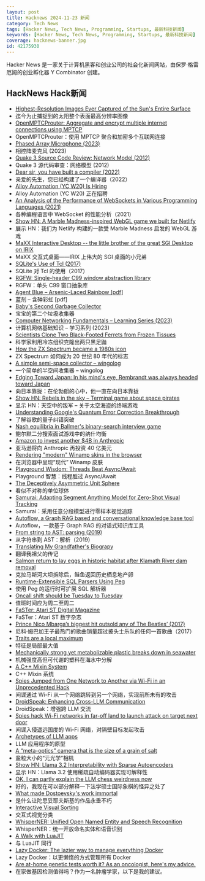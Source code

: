 ```yaml
---
layout: post
title: Hacknews 2024-11-23 新闻
category: Tech News
tags: [Hacker News, Tech News, Programming, Startups, 最新科技新闻]
keywords: [Hacker News, Tech News, Programming, Startups, 最新科技新闻]
coverage: hacknews-banner.jpg
id: 42175930
---
```


Hacker News 是一家关于计算机黑客和创业公司的社会化新闻网站，由保罗·格雷厄姆的创业孵化器 Y Combinator 创建。

## HackNews Hack新闻

- [Highest-Resolution Images Ever Captured of the Sun's Entire Surface](https://www.smithsonianmag.com/smart-news/check-out-the-highest-resolution-images-ever-captured-of-the-suns-entire-surface-180985518/)
- 迄今为止捕捉到的太阳整个表面最高分辨率图像
- [OpenMPTCProuter: Aggregate and encrypt multiple internet connections using MPTCP](https://www.openmptcprouter.com/)
- OpenMPTCProuter：使用 MPTCP 聚合和加密多个互联网连接
- [Phased Array Microphone (2023)](https://benwang.dev/2023/02/26/Phased-Array-Microphone.html)
- 相控阵麦克风 (2023)
- [Quake 3 Source Code Review: Network Model (2012)](https://fabiensanglard.net/quake3/network.php)
- Quake 3 源代码审查：网络模型 (2012)
- [Dear sir, you have built a compiler (2022)](https://rachit.pl/post/you-have-built-a-compiler/)
- 亲爱的先生，您已经构建了一个编译器（2022）
- [Alloy Automation (YC W20) Is Hiring](https://www.ycombinator.com/companies/alloy-automation/jobs/RGzvGvb-software-engineering-manager)
- Alloy Automation (YC W20) 正在招聘
- [An Analysis of the Performance of WebSockets in Various Programming Languages (2021)](https://www.researchgate.net/publication/348993267_An_Analysis_of_the_Performance_of_Websockets_in_Various_Programming_Languages_and_Libraries)
- 各种编程语言中 WebSocket 的性能分析（2021）
- [Show HN: A Marble Madness-inspired WebGL game we built for Netlify](https://5-million-devs.netlify.com/)
- 展示 HN：我们为 Netlify 构建的一款受 Marble Madness 启发的 WebGL 游戏
- [MaXX Interactive Desktop -- the little brother of the great SGI Desktop on IRIX](https://docs.maxxinteractive.com/)
- MaXX 交互式桌面——IRIX 上伟大的 SGI 桌面的小兄弟
- [SQLite's Use of Tcl (2017)](https://www.tcl.tk/community/tcl2017/assets/talk93/Paper.html)
- SQLite 对 Tcl 的使用（2017）
- [RGFW: Single-header C99 window abstraction library](https://github.com/ColleagueRiley/RGFW)
- RGFW：单头 C99 窗口抽象库
- [Agent Blue – Arsenic-Laced Rainbow [pdf]](https://11thrru.org/pdf/AgentBlue.pdf)
- 蓝剂 – 含砷彩虹 [pdf]
- [Baby's Second Garbage Collector](https://jennyjams.net/blog/copygc/)
- 宝宝的第二个垃圾收集器
- [Computer Networking Fundamentals – Learning Series (2023)](https://iximiuz.com/en/series/computer-networking-fundamentals/)
- 计算机网络基础知识 – 学习系列 (2023)
- [Scientists Clone Two Black-Footed Ferrets from Frozen Tissues](https://www.smithsonianmag.com/smart-news/scientists-clone-two-black-footed-ferrets-from-frozen-tissues-in-conservation-effort-180984203/)
- 科学家利用冷冻组织克隆出两只黑足鼬
- [How the ZX Spectrum became a 1980s icon](https://www.bbc.com/news/articles/cpvzp80jv07o)
- ZX Spectrum 如何成为 20 世纪 80 年代的标志
- [A simple semi-space collector – wingolog](https://wingolog.org/archives/2022/12/10/a-simple-semi-space-collector)
- 一个简单的半空间收集器 – wingolog
- [Edging Toward Japan: In his mind's eye, Rembrandt was always headed toward Japan](https://mainichi.jp/english/articles/20240601/p2a/00m/0et/012000c)
- 向日本靠拢：在伦勃朗的心中，他一直在向日本靠拢
- [Show HN: Rebels in the sky – Terminal game about space pirates](https://github.com/ricott1/rebels-in-the-sky)
- 显示 HN：天空中的叛军 – 关于太空海盗的终端游戏
- [Understanding Google's Quantum Error Correction Breakthrough](https://www.quantum-machines.co/blog/understanding-googles-quantum-error-correction-breakthrough/)
- 了解谷歌的量子纠错突破
- [Nash equilibria in Ballmer's binary-search interview game](https://quuxplusone.github.io/blog/2024/09/04/the-game-is-flawed/)
- 鲍尔默二分搜索面试游戏中的纳什均衡
- [Amazon to invest another $4B in Anthropic](https://www.cnbc.com/2024/11/22/amazon-to-invest-another-4-billion-in-anthropic-openais-biggest-rival.html)
- 亚马逊将向 Anthropic 再投资 40 亿美元
- [Rendering "modern" Winamp skins in the browser](https://jordaneldredge.com/notes/webamp-modern/)
- 在浏览器中呈现“现代” Winamp 皮肤
- [Playground Wisdom: Threads Beat Async/Await](https://lucumr.pocoo.org/2024/11/18/threads-beat-async-await/)
- Playground 智慧：线程胜过 Async/Await
- [The Deceptively Asymmetric Unit Sphere](https://www.tangramvision.com/blog/the-deceptively-asymmetric-unit-sphere)
- 看似不对称的单位球体
- [Samurai: Adapting Segment Anything Model for Zero-Shot Visual Tracking](https://arxiv.org/abs/2411.11922)
- Samurai：采用任意分段模型进行零样本视觉追踪
- [Autoflow, a Graph RAG based and conversational knowledge base tool](https://github.com/pingcap/autoflow)
- Autoflow，一款基于 Graph RAG 的对话式知识库工具
- [From string to AST: parsing (2019)](https://kubuszok.com/2019/from-string-to-ast-parsing/)
- 从字符串到 AST：解析（2019）
- [Translating My Grandfather's Biograpy](https://blog.korny.info/2024/11/17/translating-my-grandfathers-biography)
- 翻译我祖父的传记
- [Salmon return to lay eggs in historic habitat after Klamath River dam removal](https://www.opb.org/article/2024/11/17/salmon-return-to-lay-eggs-in-historic-habitat-after-largest-dam-removal-project-in-us-history/)
- 克拉马斯河大坝拆除后，鲑鱼返回历史栖息地产卵
- [Runtime-Extensible SQL Parsers Using Peg](https://duckdb.org/2024/11/22/runtime-extensible-parsers.html)
- 使用 Peg 的运行时可扩展 SQL 解析器
- [Oncall shift should be Tuesday to Tuesday](https://arthur-johnston.com/tuesday_to_tuesday/)
- 值班时间应为周二至周二
- [FaSTer: Atari ST Digital Magazine](https://www.goto10retro.com/p/faster-atari-st-digital-magazine)
- FaSTer：Atari ST 数字杂志
- [Prince Nico Mbarga’s biggest hit outsold any of The Beatles’ (2017)](https://www.narratively.com/p/his-biggest-hit-sold-more-copies-than-any-of-the-beatles-so-why-havent-you-heard-of-him)
- 尼科·姆巴加王子最热门的歌曲销量超过披头士乐队的任何一首歌曲（2017）
- [Traits are a local maximum](https://thunderseethe.dev/posts/traits-are-a-local-maxima/)
- 特征是局部最大值
- [Mechanically strong yet metabolizable plastic breaks down in seawater](https://www.science.org/doi/abs/10.1126/science.ado1782?af=R)
- 机械强度高但可代谢的塑料在海水中分解
- [A C++ Mixin System](https://jennyjams.net/blog/cpp-mixin/)
- C++ Mixin 系统
- [Spies Jumped from One Network to Another via Wi-Fi in an Unprecedented Hack](https://www.wired.com/story/russia-gru-apt28-wifi-daisy-chain-breach/)
- 间谍通过 Wi-Fi 从一个网络跳转到另一个网络，实现前所未有的攻击
- [DroidSpeak: Enhancing Cross-LLM Communication](https://arxiv.org/abs/2411.02820)
- DroidSpeak：增强跨 LLM 交流
- [Spies hack Wi-Fi networks in far-off land to launch attack on target next door](https://arstechnica.com/security/2024/11/spies-hack-wi-fi-networks-in-far-off-land-to-launch-attack-on-target-next-door/)
- 间谍入侵遥远国度的 Wi-Fi 网络，对隔壁目标发起攻击
- [Archetypes of LLM apps](https://www.contraption.co/archetypes-of-llm-apps/)
- LLM 应用程序的原型
- [A “meta-optics” camera that is the size of a grain of salt](https://cacm.acm.org/news/a-camera-the-size-of-a-grain-of-salt-could-change-imaging-as-we-know-it/)
- 盐粒大小的“元光学”相机
- [Show HN: Llama 3.2 Interpretability with Sparse Autoencoders](https://github.com/PaulPauls/llama3_interpretability_sae)
- 显示 HN：Llama 3.2 使用稀疏自动编码器实现可解释性
- [OK, I can partly explain the LLM chess weirdness now](https://dynomight.net/more-chess/)
- 好的，我现在可以部分解释一下法学硕士国际象棋的怪异之处了
- [What made Dostoevsky's work immortal](https://thoughts.wyounas.com/p/what-made-dostoevsky-immortal)
- 是什么让陀思妥耶夫斯基的作品永垂不朽
- [Interactive Visual Sorting](https://mszula.github.io/visual-sorting/)
- 交互式视觉分类
- [WhisperNER: Unified Open Named Entity and Speech Recognition](https://arxiv.org/abs/2409.08107)
- WhisperNER：统一开放命名实体和语音识别
- [A Walk with LuaJIT](https://www.polarsignals.com/blog/posts/2024/11/13/lua-unwinding)
- 与 LuaJIT 同行
- [Lazy Docker: The lazier way to manage everything Docker](https://github.com/jesseduffield/lazydocker)
- Lazy Docker：以更懒惰的方式管理所有 Docker
- [Are at-home genetic tests worth it? As an oncologist, here's my advice.](https://www.washingtonpost.com/wellness/2024/11/18/home-genetic-cancer-test-mutation/)
- 在家做基因检测值得吗？作为一名肿瘤学家，以下是我的建议。

